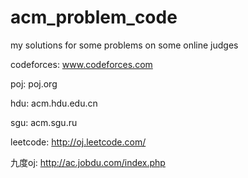 acm_problem_code
================

my solutions for some problems on some online judges

codeforces: www.codeforces.com

poj: poj.org

hdu: acm.hdu.edu.cn

sgu: acm.sgu.ru

leetcode: http://oj.leetcode.com/

九度oj: http://ac.jobdu.com/index.php

